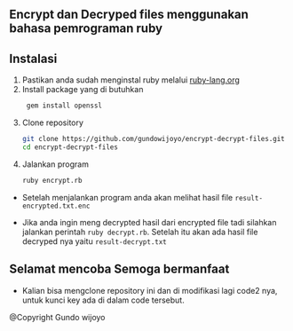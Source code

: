 ## Encrypt dan Decryped files menggunakan bahasa pemrograman ruby

## Instalasi 
1. Pastikan anda sudah menginstal ruby melalui <a href="https://www.ruby-lang.org/en/documentation/installation/">ruby-lang.org</a>
2. Install package yang di butuhkan
   ```bash
    gem install openssl
   ```
2. Clone repository 
   ```bash 
   git clone https://github.com/gundowijoyo/encrypt-decrypt-files.git
   cd encrypt-decrypt-files
   ```
3. Jalankan program
   ```bash
   ruby encrypt.rb
   ```
  - Setelah menjalankan program anda akan melihat hasil file <code>result-encrypted.txt.enc</code>

- Jika anda ingin meng decrypted hasil dari encrypted file tadi silahkan jalankan perintah <code>ruby decrypt.rb</code>.
Setelah itu akan ada hasil file decryped nya yaitu <code>result-decrypt.txt</code>

## Selamat mencoba Semoga bermanfaat 
- Kalian bisa mengclone repository ini dan di modifikasi lagi code2 nya, untuk kunci key ada di dalam code tersebut.

@Copyright Gundo wijoyo 
